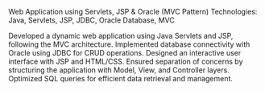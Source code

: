 Web Application using Servlets, JSP & Oracle (MVC Pattern) Technologies: Java, Servlets, JSP, JDBC, Oracle Database, MVC

Developed a dynamic web application using Java Servlets and JSP, following the MVC architecture. Implemented database connectivity with Oracle using JDBC for CRUD operations. Designed an interactive user interface with JSP and HTML/CSS. Ensured separation of concerns by structuring the application with Model, View, and Controller layers. Optimized SQL queries for efficient data retrieval and management.

